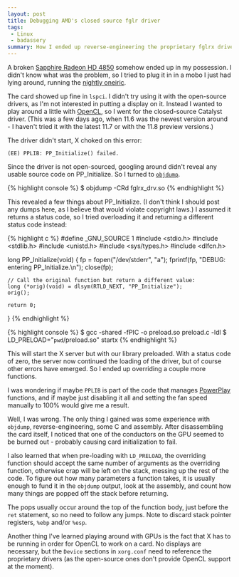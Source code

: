 ```yaml
---
layout: post
title: Debugging AMD's closed source fglr driver
tags:
 - Linux
 - badassery
summary: How I ended up reverse-engineering the proprietary fglrx driver.
---
```


A broken [Sapphire Radeon HD
4850](http://en.wikipedia.org/wiki/Radeon_R700#Radeon_HD_4800) somehow ended up
in my possession. I didn't know what was the problem, so I tried to plug it in
in a mobo I just had lying around, running the [nightly
oneiric](https://wiki.ubuntu.com/OneiricOcelot).

The card showed up fine in ``lspci``. I didn't try using it with the
open-source drivers, as I'm not interested in putting a display on it. Instead
I wanted to play around a little with
[OpenCL](http://en.wikipedia.org/wiki/OpenCL), so I went for the closed-source
Catalyst driver. (This was a few days ago, when 11.6 was the newest version
around - I haven't tried it with the latest 11.7 or with the 11.8 preview
versions.)

The driver didn't start, X choked on this error:

    (EE) PPLIB: PP_Initialize() failed.

Since the driver is not open-sourced, googling around didn't reveal any usable
source code on PP_Initialize. So I turned to
[``objdump``](http://en.wikipedia.org/wiki/Objdump).

{% highlight console %}
$ objdump -CRd fglrx_drv.so
{% endhighlight %}

This revealed a few things about PP_Initialize. (I don't think I should post
any dumps here, as I believe that would violate copyright laws.) I assumed it
returns a status code, so I tried overloading it and returning a different
status code instead:

{% highlight c %}
#define _GNU_SOURCE 1
#include <stdio.h>
#include <stdlib.h>
#include <unistd.h>
#include <sys/types.h>
#include <dlfcn.h>

long PP_Initialize(void) {
    fp = fopen("/dev/stderr", "a");
    fprintf(fp, "DEBUG: entering PP_Initialize.\n");
    close(fp);

    // Call the original function but return a different value:
    long (*orig)(void) = dlsym(RTLD_NEXT, "PP_Initialize");
    orig();

    return 0;
}
{% endhighlight %}

{% highlight console %}
$ gcc -shared -fPIC -o preload.so preload.c -ldl
$ LD_PRELOAD="`pwd`/preload.so" startx
{% endhighlight %}

This will start the X server but with our library preloaded. With a status code
of zero, the server now continued the loading of the driver, but of course
other errors have emerged. So I ended up overriding a couple more functions.

I was wondering if maybe ``PPLIB`` is part of the code that manages
[PowerPlay](http://en.wikipedia.org/wiki/ATI_PowerPlay) functions, and if maybe
just disabling it all and setting the fan speed manually to 100% would give me
a result.

Well, I was wrong. The only thing I gained was some experience with
``objdump``, reverse-engineering, some C and assembly. After disassembling the
card itself, I noticed that one of the conductors on the GPU seemed to be
burned out - probably causing card initialization to fail.

I also learned that when pre-loading with ``LD_PRELOAD``, the overriding
function should accept the same number of arguments as the overriding function,
otherwise crap will be left on the stack, messing up the rest of the code. To
figure out how many parameters a function takes, it is usually enough to fund
it in the ``objdump`` output, look at the assembly, and count how many things
are popped off the stack before returning.

The pops usually occur around the top of the function body, just before the
``ret`` statement, so no need to follow any jumps. Note to discard stack
pointer registers, ``%ebp`` and/or ``%esp``.

Another thing I've learned playing around with GPUs is the fact that X has to
be running in order for OpenCL to work on a card. No displays are necessary,
but the ``Device`` sections in ``xorg.conf`` need to reference the proprietary
drivers (as the open-source ones don't provide OpenCL support at the moment).
